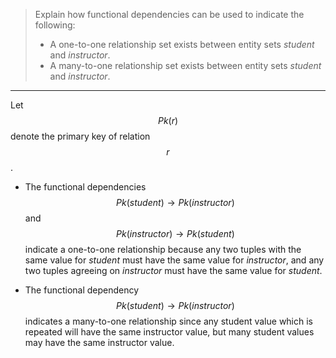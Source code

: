 > Explain how functional dependencies can be used to indicate the following: 
> * A one-to-one relationship set exists between entity sets _student_ and _instructor_. 
> * A many-to-one relationship set exists between entity sets _student_ and _instructor_. 


--------------------------------

Let $$Pk(r)$$ denote the primary key of relation $$r$$.

* The functional dependencies $$Pk(student) \rightarrow Pk(instructor)$$ and 
$$Pk(instructor) \rightarrow Pk(student)$$ indicate a one-to-one relationship
because any two tuples with the same value for _student_ must have the same
value for _instructor_, and any two tuples agreeing on _instructor_ must have 
the same value for _student_. 

* The functional dependency $$Pk(student) \rightarrow Pk(instructor)$$ indicates a 
many-to-one relationship since any student value which is repeated will have the 
same instructor value, but many student values may have the same instructor value. 
